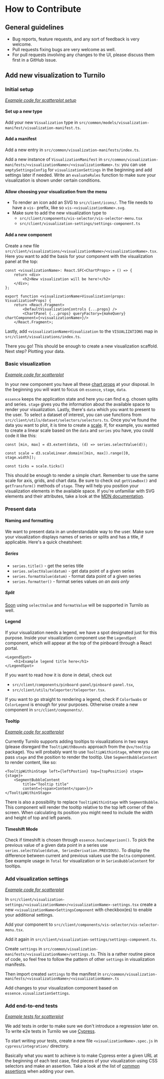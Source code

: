 # How to Contribute

## General guidelines

- Bug reports, feature requests, and any sort of feedback is very welcome.
- Pull requests fixing bugs are very welcome as well.
- For pull requests involving any changes to the UI, please discuss them first in a GitHub issue.

## Add new visualization to Turnilo

### Initial setup

_[Example code for scatterplot setup](https://github.com/allegro/turnilo/pull/827)_

#### Set up a new type
Add your new `Visualization` type in `src/common/models/visualization-manifest/visualization-manifest.ts`.

#### Add a manifest
Add a new entry in `src/common/visualization-manifests/index.ts`.

Add a new instance of `VisualizationManifest` in `src/common/visualization-manifests/<visualizationName>/<visualizationName>.ts`:
you can use `emptySettingsConfig` for `visualizationSettings` in the beginning and add settings later if needed.
Write an `evaluateRules` function to make sure your visualization is shown under certain conditions.

#### Allow choosing your visualization from the menu

* To render an icon add an SVG to `src/client/icons/`. The file needs to have a `vis-` prefix, like so `vis-<visualizationName>.svg`.
* Make sure to add the new visualization type to
    * `src/client/components/vis-selector/vis-selector-menu.tsx`
    * `src/client/visualization-settings/settings-component.ts`

#### Add a new component

Create a new file `src/client/visualizations/<visualizationName>/<visualizationName>.tsx`.
Here you want to add the basis for your component with the visualization panel at the top:

```
const <visualizationName>: React.SFC<ChartProps> = () => {
    return <div>
        <h2>New visualization will be here!</h2>
    </div>;
};

export function <visualizationName>Visualization(props: VisualizationProps) {
    return <React.Fragment>
        <DefaultVisualizationControls {...props} />
        <ChartPanel {...props} queryFactory={makeQuery} chartComponent={<visualizationName>}/>
    </React.Fragment>;
```

Lastly, add `<visualizationName>Visualization` to the `VISUALIZATIONS` map in `src/client/visualizations/index.ts`.

There you go! This should be enough to create a new visualization scaffold. Next step? Plotting your data.

### Basic visualization
_[Example code for scatterplot](https://github.com/allegro/turnilo/pull/831/files)_

In your new component you have all these [chart props](https://github.com/allegro/turnilo/blob/master/src/common/models/chart-props/chart-props.ts) at your disposal. In the beginning you will want to focus on `essence`, `stage`, `data`.

`essence` keeps the application state and here you can find e.g. chosen splits and series. `stage` gives you the information about the available space to render your visualization. Lastly, there's `data` which you want to present to the user. To select a dataset of interest, you can use functions from `src/client/utils/dataset/selectors/selectors.ts`. Once you've found the data you want to plot, it is time to create a [scale](https://github.com/d3/d3/blob/main/API.md#scales-d3-scale). If, for example, you wanted to create a linear scale based on the `data` and `series` you have, you could code it like this:

```
const [min, max] = d3.extent(data, (d) => series.selectValue(d));

const scale = d3.scaleLinear.domain([min, max]).range([0, stage.width]);

const ticks = scale.ticks()
```

This should be enough to render a simple chart. Remember to use the same scale for axis, grids, and chart data. Be sure to check out `getViewBox()` and `getTransform()` methods of `stage`. They will help you position your visualization elements in the available space. If you're unfamiliar with SVG elements and their attributes, take a look at the [MDN documentation](https://developer.mozilla.org/en-US/docs/Web/SVG/Element#svg_elements_by_category).

### Present data

#### Naming and formatting

We want to present data in an understandable way to the user. Make sure your visualization displays names of series or splits and has a title, if applicable. Here's a quick cheatsheet:

##### Series

* `series.title()` - get the series title
* `series.selectValue(datum)` - get data point of a given series
* `series.formatValue(datum)` - format data point of a given series
* `series.formatter()` - format series values _on an axis only_

##### Split

[Soon](https://github.com/allegro/turnilo/pull/849) using `selectValue` and `formatValue` will be supported in Turnilo as well.

#### Legend

If your visualization needs a legend, we have a spot designated just for this purpose. Inside your visualization component use the `LegendSpot` component, which will appear at the top of the pinboard through a React portal.
```
<LegendSpot>
    <h1>Example legend title here</h1>
</LegendSpot>
```

If you want to read how it is done in detail, check out
* `src/client/components/pinboard-panel/pinboard-panel.tsx`,
* `src/client/utils/teleporter/teleporter.tsx`.

If you want to go straight to rendering a legend, check if `ColorSwabs` or `ColorLegend` is enough for your purposes. Otherwise create a new component in `src/client/components/`.

#### Tooltip

_[Example code for scatterplot](https://github.com/allegro/turnilo/pull/834/files)_

Currently Turnilo supports adding tooltips to visualizations in two ways (please disregard the `TooltipWithBounds` approach from the `@vx/tooltip` package). You will probably want to use `TooltipWithinStage`, where you can pass `stage` and the position to render the tooltip. Use `SegmentBubbleContent` to render content, like so:

```
<TooltipWithinStage left={leftPostion} top={topPosition} stage={stage}>
    <SegmentBubbleContent
        title="Tooltip title"
        content={<span>Content</span>}/>
</TooltipWithinStage>
```

There is also a possibility to replace `TooltipWithinStage` with `SegmentBubble`. This component will render the tooltip relative to the top left corner of the screen. When calculating its position you might need to include the width and height of top and left panels.

#### Timeshift Mode

Check if timeshift is chosen through `essence.hasComparison()`. To pick the previous value of a given data point in a series use `series.selectValue(datum, SeriesDerivation.PREVIOUS)`. To display the difference between current and previous values use the `Delta` component. See example usage in `Total` for visualization or in `SeriesBubbleContent` for tooltips.

### Add visualization settings
_[Example code for scatterplot](https://github.com/allegro/turnilo/pull/844/files)_

In `src/client/visualization-settings/<visualizationName>/<visualizationName>-settings.tsx` create a new `<visualizationName>SettingsComponent` with checkbox(es) to enable your additional settings.

Add your component to `src/client/components/vis-selector/vis-selector-menu.tsx`.

Add it again in `src/client/visualization-settings/settings-component.ts`.

Create `settings` in `src/common/visualization-manifests/<visualizationName>/settings.ts`. This is a rather routine piece of code, so feel free to follow the pattern of other `settings` in visualization manifests.

Then import created `settings` to the manifest in `src/common/visualization-manifests/<visualizationName>/<visualizationName>.ts`

Add changes to your visualization component based on `essence.visualizationSettings`.

### Add end-to-end tests
_[Example tests for scatterplot](https://github.com/allegro/turnilo/pull/846)_

We add tests in order to make sure we don't introduce a regression later on. To write e2e tests in Turnilo we use [Cypress](https://www.cypress.io/).

To start writing your tests, create a new file `<visualizationName>.spec.js` in `cypress/integration/` directory.

Basically what you want to achieve is to make Cypress enter a given URL at the beginning of each test case, find pieces of your visualization using CSS selectors and make an assertion. Take a look at the list of [common assertions](https://docs.cypress.io/guides/references/assertions#Common-Assertions) when adding your own.
